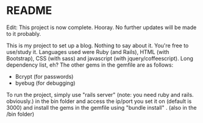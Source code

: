 # README
Edit: This project is now complete. Hooray. No further updates will be made to it probably.

This is my project to set up a blog. Nothing to say about it. You're free to use/study it.
Languages used were Ruby (and Rails), HTML (with Bootstrap), CSS (with sass)
and javascript (with jquery/coffeescript). Long dependency list, eh?
The other gems in the gemfile are as follows:

 * Bcrypt (for passwords)
 * byebug (for debugging)
 
 To run the project, simply use "rails server" (note: you need ruby and rails. obviously.) in the bin folder and
 access the ip/port you set it on (default is 3000) and install the gems in the gemfile using "bundle install"
 . (also in the /bin folder)
